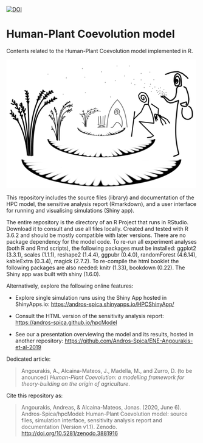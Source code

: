 [![DOI](https://zenodo.org/badge/181035810.svg)](https://zenodo.org/badge/latestdoi/181035810)

# Human-Plant Coevolution model 

Contents related to the Human-Plant Coevolution model implemented in R. 

<img src="images/hpcModel-logo_v3.png" alt="Human-Plant Coevolution model logo" width="500"/>

This repository includes the source files (library) and documentation of the HPC model, the sensitive analysis report (Rmarkdown), and a user interface for running and visualising simulations (Shiny app). 

The entire repository is the directory of an R Project that runs in RStudio. Download it to consult and use all files locally. Created and tested with R 3.6.2 and should be mostly compatible with later versions. There are no package dependency for the model code. To re-run all experiment analyses (both R and Rmd scripts), the following packages must be installed: ggplot2 (3.3.1), scales (1.1.1), reshape2 (1.4.4), ggpubr (0.4.0), randomForest (4.6.14), kableExtra (0.3.4), magick (2.7.2). To re-compile the html booklet the following packages are also needed: knitr (1.33), bookdown (0.22). The Shiny app was built with shiny (1.6.0).

Alternatively, explore the following online features:

- Explore single simulation runs using the Shiny App hosted in ShinyApps.io: https://andros-spica.shinyapps.io/HPCShinyApp/

- Consult the HTML version of the sensitivity analysis report: https://andros-spica.github.io/hpcModel

- See our a presentation overviewing the model and its results, hosted in another repository: https://github.com/Andros-Spica/ENE-Angourakis-et-al-2019

Dedicated article: 
>Angourakis, A., Alcaina-Mateos, J., Madella, M., and Zurro, D. (to be anounced) *Human-Plant Coevolution: a modelling framework for theory-building on the origin of agriculture*.

Cite this repository as:

>Angourakis, Andreas, & Alcaina-Mateos, Jonas. (2020, June 6). Andros-Spica/hpcModel: Human-Plant Coevolution model: source files, simulation interface, sensitivity analysis report and documentation (Version v1.1). Zenodo. http://doi.org/10.5281/zenodo.3881916
